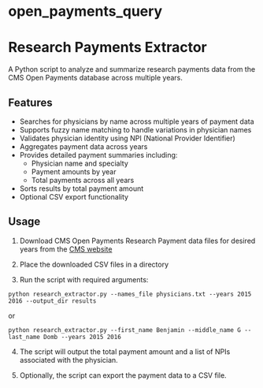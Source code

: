 # open_payments_query
# Research Payments Extractor

A Python script to analyze and summarize research payments data from the CMS Open Payments database across multiple years.

## Features

- Searches for physicians by name across multiple years of payment data
- Supports fuzzy name matching to handle variations in physician names
- Validates physician identity using NPI (National Provider Identifier)
- Aggregates payment data across years
- Provides detailed payment summaries including:
  - Physician name and specialty
  - Payment amounts by year
  - Total payments across all years
- Sorts results by total payment amount
- Optional CSV export functionality

## Usage
1. Download CMS Open Payments Research Payment data files for desired years from the [CMS website](https://www.cms.gov/OpenPayments/Data/Dataset-Downloads)

2. Place the downloaded CSV files in a directory

3. Run the script with required arguments:

```
python research_extractor.py --names_file physicians.txt --years 2015 2016 --output_dir results
```
or  
```
python research_extractor.py --first_name Benjamin --middle_name G --last_name Domb --years 2015 2016
```

4. The script will output the total payment amount and a list of NPIs associated with the physician.

5. Optionally, the script can export the payment data to a CSV file.
